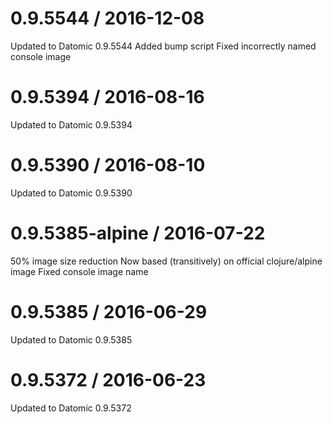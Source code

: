 
0.9.5544 / 2016-12-08
==================
Updated to Datomic 0.9.5544
Added bump script
Fixed incorrectly named console image

0.9.5394 / 2016-08-16
==================
Updated to Datomic 0.9.5394

0.9.5390 / 2016-08-10
==================
Updated to Datomic 0.9.5390

0.9.5385-alpine / 2016-07-22
============================
50% image size reduction
Now based (transitively) on official clojure/alpine image
Fixed console image name

0.9.5385 / 2016-06-29
==================
Updated to Datomic 0.9.5385

0.9.5372 / 2016-06-23
==================
Updated to Datomic 0.9.5372
